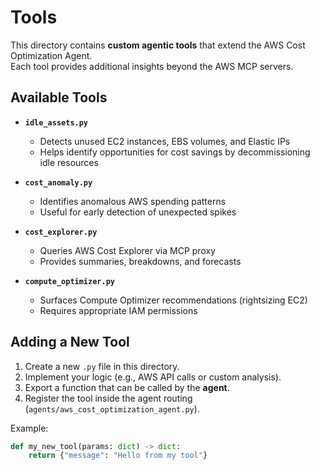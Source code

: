 # Tools

This directory contains **custom agentic tools** that extend the AWS Cost Optimization Agent.  
Each tool provides additional insights beyond the AWS MCP servers.

## Available Tools

- **`idle_assets.py`**
  - Detects unused EC2 instances, EBS volumes, and Elastic IPs
  - Helps identify opportunities for cost savings by decommissioning idle resources

- **`cost_anomaly.py`**
  - Identifies anomalous AWS spending patterns
  - Useful for early detection of unexpected spikes

- **`cost_explorer.py`**
  - Queries AWS Cost Explorer via MCP proxy
  - Provides summaries, breakdowns, and forecasts

- **`compute_optimizer.py`**
  - Surfaces Compute Optimizer recommendations (rightsizing EC2)
  - Requires appropriate IAM permissions

## Adding a New Tool

1. Create a new `.py` file in this directory.
2. Implement your logic (e.g., AWS API calls or custom analysis).
3. Export a function that can be called by the **agent**.
4. Register the tool inside the agent routing (`agents/aws_cost_optimization_agent.py`).

Example:
```python
def my_new_tool(params: dict) -> dict:
    return {"message": "Hello from my tool"}
```